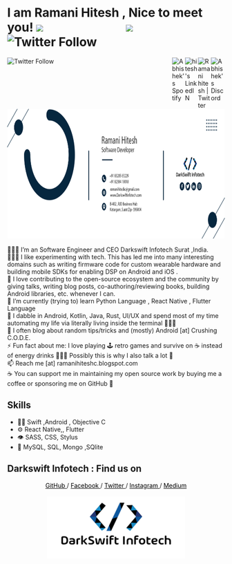 #  I am Ramani Hitesh , Nice to meet you! <img src="https://media.giphy.com/media/hvRJCLFzcasrR4ia7z/giphy.gif" width="25px">  &nbsp;&nbsp;&nbsp;&nbsp;&nbsp;&nbsp;&nbsp;&nbsp;&nbsp; &nbsp;&nbsp;&nbsp; &nbsp;   &nbsp;&nbsp;&nbsp;&nbsp;&nbsp;&nbsp;&nbsp;&nbsp;&nbsp;&nbsp;&nbsp; ![](https://visitor-badge.glitch.me/badge?page_id=ramanihiteshc)  <img alt="Twitter Follow" src="https://img.shields.io/twitter/follow/ramanihitesh?style=social">
<img alt="Twitter Follow" src="https://img.shields.io/twitter/follow/darkswiftinfo?style=social">
<a href="https://stackoverflow.com/users/5478736/ramani-hitesh">
  <img align="right" alt="Abhishek's Discord" width="32px" src="https://upload.wikimedia.org/wikipedia/commons/e/ef/Stack_Overflow_icon.svg" />
</a>
<a href="https://twitter.com/ramanihiteshc">
  <img align="right" alt="Ramani hitesh | Twitter" width="30px" src="https://raw.githubusercontent.com/peterthehan/peterthehan/master/assets/twitter.svg" />
</a>
<a href="https://www.linkedin.com/in/ramanihitesh/">
  <img align="right" alt="hitesh's LinkedIN" width="30px" src="https://raw.githubusercontent.com/peterthehan/peterthehan/master/assets/linkedin.svg" />
</a>
<a href="https://ramanihiteshc.blogspot.com/">
  <img align="right" alt="Abhishek's Spotify" width="30px" src="https://upload.wikimedia.org/wikipedia/commons/3/31/Blogger.svg" />
</a>



<br />



<img width="900" height="300" src="https://github.com/RamaniHiteshc/RamaniHiteshc/blob/main/photos/profile.png" alt="hr">

<!--
**RamaniHiteshc/RamaniHiteshc** is a ✨ _special_ ✨ repository because its `README.md` (this file) appears on your GitHub profile.

Here are some ideas to get you started
-->
👨🏻‍💻  I’m an Software Engineer and CEO Darkswift Infotech Surat ,India. <br/>
👨🏻‍🔬  I like experimenting with tech. This has led me into many interesting domains such as writing firmware code for custom wearable hardware and building mobile SDKs for enabling DSP on Android and iOS .<br/>
🤗  I love contributing to the open-source ecosystem and the community by giving talks, writing blog posts, co-authoring/reviewing books, building Android libraries, etc. whenever I can.<br/>
🌱  I’m currently (trying to) learn Python Language  , React Native , Flutter Language<br/>
💬  I dabble in Android, Kotlin, Java, Rust, UI/UX and spend most of my time automating my life via literally living inside the terminal 🤷🏻‍♂️<br/>
📝  I often blog about random tips/tricks and (mostly) Android [at] Crushing C.O.D.E.<br/>
⚡️  Fun fact about me: I love playing 🕹 retro games and survive on ☕️ instead of energy drinks 🙇🏻‍♂️  Possibly this is why I also talk a lot 🤔<br/>
📫  Reach me [at] ramanihiteshc.blogspot.com<br/>
☕️  You can support me in maintaining my open source work by buying me a coffee or sponsoring me on GitHub 🤗<br/>

## Skills
- 👨‍💻 Swift ,Android , Objective C
- ⚙️ React Native,, Flutter
- 👁️ SASS, CSS, Stylus
- 💽 MySQL, SQL, Mongo ,SQlite

## Darkswift Infotech : Find us on

<div align="center">
	<a href="https://github.com/RamaniHiteshc/RamaniHiteshc" style="color:black"> GitHub </a> / <a href="https://www.facebook.com/darkswiftinfotech/" style="color:#000000;"> Facebook </a> / <a href="https://twitter.com/androiddevnotes" style="color:#000000;"> Twitter </a> / <a href="https://www.instagram.com/darkswiftinfotech/" style="color:#000000;"> Instagram </a> / <a href="https://medium.com/@ramanihiteshc" style="color:#000000;"> Medium </a>
	<br><br>
    <img width="320px" src="https://github.com/RamaniHiteshc/RamaniHiteshc/blob/main/photos/COMPANY%20LOGO.png" alt="androiddevnotes logo"></img>
</div>
